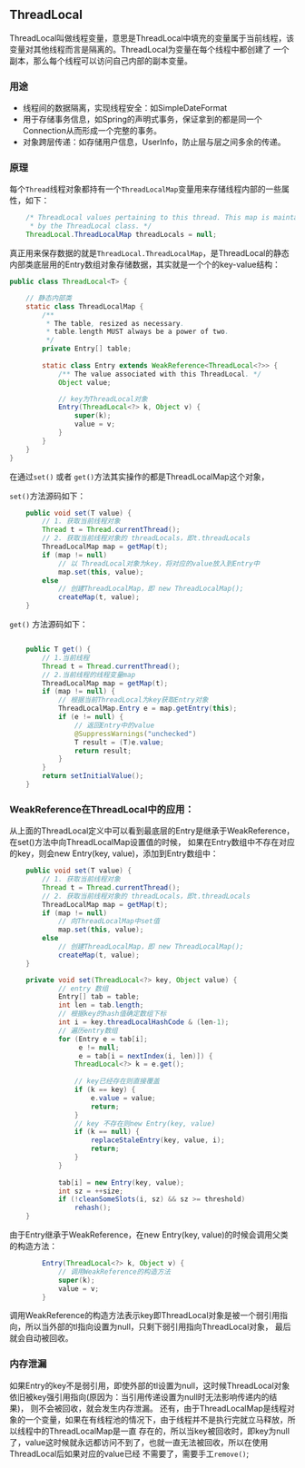 ## ThreadLocal
ThreadLocal叫做线程变量，意思是ThreadLocal中填充的变量属于当前线程，该变量对其他线程而言是隔离的。ThreadLocal为变量在每个线程中都创建了
一个副本，那么每个线程可以访问自己内部的副本变量。

### 用途
- 线程间的数据隔离，实现线程安全：如SimpleDateFormat
- 用于存储事务信息，如Spring的声明式事务，保证拿到的都是同一个Connection从而形成一个完整的事务。
- 对象跨层传递：如存储用户信息，UserInfo，防止层与层之间多余的传递。

### 原理
每个`Thread`线程对象都持有一个`ThreadLocalMap`变量用来存储线程内部的一些属性，如下：
```java
    /* ThreadLocal values pertaining to this thread. This map is maintained
     * by the ThreadLocal class. */
    ThreadLocal.ThreadLocalMap threadLocals = null;
```
真正用来保存数据的就是`ThreadLocal.ThreadLocalMap`，是ThreadLocal的静态内部类底层用的Entry数组对象存储数据，其实就是一个个的key-value结构：
```java
public class ThreadLocal<T> {

    // 静态内部类
    static class ThreadLocalMap {
        /**
         * The table, resized as necessary.
         * table.length MUST always be a power of two.
         */
        private Entry[] table;
        
        static class Entry extends WeakReference<ThreadLocal<?>> {
            /** The value associated with this ThreadLocal. */
            Object value;

            // key为ThreadLocal对象
            Entry(ThreadLocal<?> k, Object v) {
                super(k);
                value = v;
            }
        }
    }
}
```
在通过`set()` 或者 `get()`方法其实操作的都是ThreadLocalMap这个对象，

`set()`方法源码如下：
```java
    public void set(T value) {
        // 1. 获取当前线程对象
        Thread t = Thread.currentThread();
        // 2. 获取当前线程对象的 threadLocals，即t.threadLocals
        ThreadLocalMap map = getMap(t);
        if (map != null)
            // 以 ThreadLocal对象为key，将对应的value放入到Entry中
            map.set(this, value);
        else
            // 创建ThreadLocalMap，即 new ThreadLocalMap();
            createMap(t, value);
    }
```

`get()` 方法源码如下：
```java

    public T get() {
        // 1.当前线程
        Thread t = Thread.currentThread();
        // 2.当前线程的线程变量map
        ThreadLocalMap map = getMap(t);
        if (map != null) {
            // 根据当前ThreadLocal为key获取Entry对象
            ThreadLocalMap.Entry e = map.getEntry(this);
            if (e != null) {
                // 返回Entry中的value
                @SuppressWarnings("unchecked")
                T result = (T)e.value;
                return result;
            }
        }
        return setInitialValue();
    }
```

### WeakReference在ThreadLocal中的应用：
从上面的ThreadLocal定义中可以看到最底层的Entry是继承于WeakReference，在set()方法中向ThreadLocalMap设置值的时候，
如果在Entry数组中不存在对应的key，则会new Entry(key, value)，添加到Entry数组中：
```java
    public void set(T value) {
        // 1. 获取当前线程对象
        Thread t = Thread.currentThread();
        // 2. 获取当前线程对象的 threadLocals，即t.threadLocals
        ThreadLocalMap map = getMap(t);
        if (map != null)
            // 向ThreadLocalMap中set值
            map.set(this, value);
        else
            // 创建ThreadLocalMap，即 new ThreadLocalMap();
            createMap(t, value);
    }

    private void set(ThreadLocal<?> key, Object value) {
            // entry 数组
            Entry[] tab = table;
            int len = tab.length;
            // 根据key的hash值确定数组下标
            int i = key.threadLocalHashCode & (len-1);
            // 遍历entry数组
            for (Entry e = tab[i];
                 e != null;
                 e = tab[i = nextIndex(i, len)]) {
                ThreadLocal<?> k = e.get();
                
                // key已经存在则直接覆盖
                if (k == key) {
                    e.value = value;
                    return;
                }
                // key 不存在则new Entry(key, value)
                if (k == null) {
                    replaceStaleEntry(key, value, i);
                    return;
                }
            }
    
            tab[i] = new Entry(key, value);
            int sz = ++size;
            if (!cleanSomeSlots(i, sz) && sz >= threshold)
                rehash();
    }
```
由于Entry继承于WeakReference，在new Entry(key, value)的时候会调用父类的构造方法：
```java
        Entry(ThreadLocal<?> k, Object v) {
            // 调用WeakReference的构造方法
            super(k);
            value = v;
        }
```
调用WeakReference的构造方法表示key即ThreadLocal对象是被一个弱引用指向，所以当外部的tl指向设置为null，只剩下弱引用指向ThreadLocal对象，
最后就会自动被回收。

### 内存泄漏
如果Entry的key不是弱引用，即使外部的tl设置为null，这时候ThreadLocal对象依旧被key强引用指向(原因为：当引用传递设置为null时无法影响传递内的结果)，
则不会被回收，就会发生内存泄漏。
还有，由于ThreadLocalMap是线程对象的一个变量，如果在有线程池的情况下，由于线程并不是执行完就立马释放，所以线程中的ThreadLocalMap是一直
存在的，所以当key被回收时，即key为null了，value这时候就永远都访问不到了，也就一直无法被回收，所以在使用ThreadLocal后如果对应的value已经
不需要了，需要手工`remove()`;
